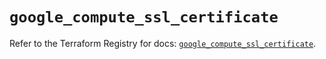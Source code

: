 # `google_compute_ssl_certificate`

Refer to the Terraform Registry for docs: [`google_compute_ssl_certificate`](https://registry.terraform.io/providers/hashicorp/google/5.27.0/docs/resources/compute_ssl_certificate).
